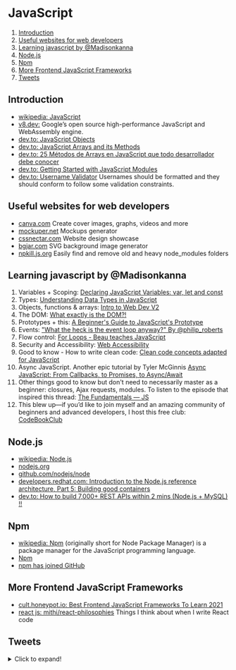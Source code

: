 # JavaScript

1. [Introduction](#introduction)
2. [Useful websites for web developers](#useful-websites-for-web-developers)
3. [Learning javascript by @Madisonkanna](#learning-javascript-by-madisonkanna)
4. [Node.js](#nodejs)
5. [Npm](#npm)
6. [More Frontend JavaScript Frameworks](#more-frontend-javascript-frameworks)
7. [Tweets](#tweets)
## Introduction

- [wikipedia: JavaScript](https://en.wikipedia.org/wiki/JavaScript)
- [v8.dev:](https://v8.dev/) Google’s open source high-performance JavaScript and WebAssembly engine.
- [dev.to: JavaScript Objects](https://dev.to/shreyazz/javascript-objects-57ob)
- [dev.to: JavaScript Arrays and its Methods](https://dev.to/insha/javascript-array-and-its-methods-432k)
- [dev.to: 25 Métodos de Arrays en JavaScript que todo desarrollador debe conocer](https://dev.to/gdcodev/25-metodos-de-arrays-en-javascript-que-todo-desarrollador-debe-conocer-4a2d)
- [dev.to: Getting Started with JavaScript Modules](https://dev.to/thecoollearner/getting-started-with-javascript-modules-2mkg)
- [dev.to: Username Validator](https://dev.to/lizardkinglk/username-validator-1n8g) Usernames should be formatted and they should conform to follow some validation constraints.

## Useful websites for web developers

- [canva.com](https://www.canva.com/) Create cover images, graphs, videos and more
- [mockuper.net](https://mockuper.net/) Mockups generator
- [cssnectar.com](https://cssnectar.com/) Website design showcase
- [bgjar.com](https://bgjar.com/) SVG background image generator
- [npkill.js.org](https://npkill.js.org/) Easily find and remove old and heavy node_modules folders

## Learning javascript by @Madisonkanna

1. Variables + Scoping: [Declaring JavaScript Variables: var, let and const](https://scotch.io/courses/10-need-to-know-javascript-concepts/declaring-javascript-variables-var-let-and-const)
2. Types: [Understanding Data Types in JavaScript](https://www.digitalocean.com/community/tutorials/understanding-data-types-in-javascript)
3. Objects, functions & arrays: [Intro to Web Dev V2](https://btholt.github.io/intro-to-web-dev-v2/intro/)
4. The DOM: [What exactly is the DOM?!](https://dev.to/karaluton/what-exactly-is-the-dom-jhg)
5. Prototypes + this: [A Beginner's Guide to JavaScript's Prototype](https://ui.dev/beginners-guide-to-javascript-prototype/)
6. Events: ["What the heck is the event loop anyway?" By @philip_roberts](https://www.youtube.com/watch?v=8aGhZQkoFbQ)
7. Flow control: [For Loops - Beau teaches JavaScript](https://www.youtube.com/watch?v=24Wpg6njlYI)
8. Security and Accessibility: [Web Accessibility](https://www.udacity.com/course/web-accessibility--ud891)
9. Good to know - How to write clean code: [Clean code concepts adapted for JavaScript](https://github.com/ryanmcdermott/clean-code-javascript)
10. Async JavaScript. Another epic tutorial by Tyler McGinnis [Async JavaScript: From Callbacks, to Promises, to Async/Await](https://ui.dev/async-javascript-from-callbacks-to-promises-to-async-await/)
11. Other things good to know but don't need to necessarily master as a beginner: closures, Ajax requests, modules. To listen to the episode that inspired this thread: [The Fundamentals — JS](https://syntax.fm/show/162/the-fundamentals-js)
12. This blew up—if you’d like to join myself and an amazing community of beginners and advanced developers, I host this free club: [CodeBookClub](https://madisonkanna.com/codebookclub/)

## Node.js

- [wikipedia: Node.js](https://en.wikipedia.org/wiki/Node.js)
- [nodejs.org](https://nodejs.org/)
- [github.com/nodejs/node](https://github.com/nodejs/node)
- [developers.redhat.com: Introduction to the Node.js reference architecture, Part 5: Building good containers](https://developers.redhat.com/articles/2021/08/26/introduction-nodejs-reference-architecture-part-5-building-good-containers#what_base_images_to_start_with_)
- [dev.to: How to build 7,000+ REST APIs within 2 mins (Node.js + MySQL) !!](https://dev.to/o1lab/how-to-build-7-000-rest-apis-within-2-mins-node-js-mysql-470b)

## Npm

- [wikipedia: Npm](https://en.wikipedia.org/wiki/Npm_(software)) (originally short for Node Package Manager) is a package manager for the JavaScript programming language. 
- [Npm](https://www.npmjs.com/)
- [npm has joined GitHub](https://github.blog/2020-04-15-npm-has-joined-github/)

## More Frontend JavaScript Frameworks

- [cult.honeypot.io: Best Frontend JavaScript Frameworks To Learn 2021](https://cult.honeypot.io/reads/best-frontend-javascript-frameworks-learn-2021/)
- [react js: mithi/react-philosophies](https://github.com/mithi/react-philosophies)  Things I think about when I write React code 

## Tweets

<details>
  <summary>Click to expand!</summary>

<center>
<blockquote class="twitter-tweet"><p lang="en" dir="ltr">If you&#39;re learning JavaScript, you&#39;ve likely heard people tell you how important it is to learn the fundamentals.<br><br>But what are they? And where do you learn them?<br><br>Here&#39;s a list of JavaScript fundamentals and my favorite free resources for learning them. 👇</p>&mdash; Madison Kanna (@Madisonkanna) <a href="https://twitter.com/Madisonkanna/status/1274424134139666432?ref_src=twsrc%5Etfw">June 20, 2020</a></blockquote> <script async src="https://platform.twitter.com/widgets.js" charset="utf-8"></script>
</center>
</details>